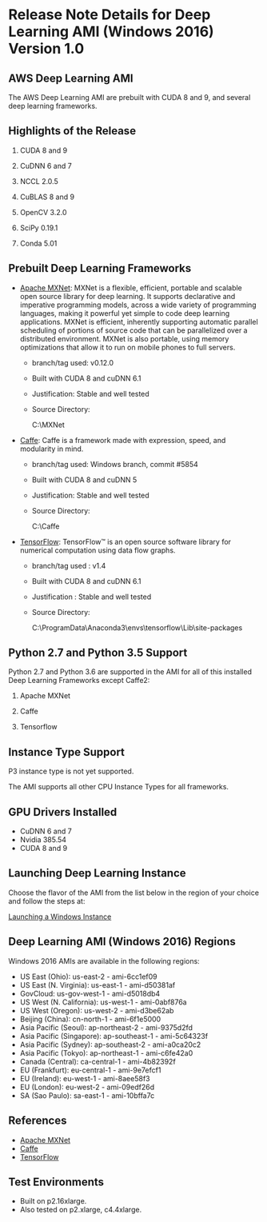 # Release Note Details for Deep Learning AMI \(Windows 2016\) Version 1\.0<a name="WIN_2016"></a>

## AWS Deep Learning AMI<a name="WIN_2016-dplami"></a>

The AWS Deep Learning AMI are prebuilt with CUDA 8 and 9, and several deep learning frameworks\. 

## Highlights of the Release<a name="WIN_2016-highlights"></a>

1. CUDA 8 and 9

1. CuDNN 6 and 7

1. NCCL 2\.0\.5

1. CuBLAS 8 and 9

1. OpenCV 3\.2\.0

1. SciPy 0\.19\.1

1. Conda 5\.01

## Prebuilt Deep Learning Frameworks<a name="WIN_2016-pdlf"></a>
+ [Apache MXNet](http://mxnet.io/): MXNet is a flexible, efficient, portable and scalable open source library for deep learning\. It supports declarative and imperative programming models, across a wide variety of programming languages, making it powerful yet simple to code deep learning applications\. MXNet is efficient, inherently supporting automatic parallel scheduling of portions of source code that can be parallelized over a distributed environment\. MXNet is also portable, using memory optimizations that allow it to run on mobile phones to full servers\.
  + branch/tag used: v0\.12\.0
  + Built with CUDA 8 and cuDNN 6\.1
  + Justification: Stable and well tested
  + Source Directory:

    C:\\MXNet
+ [Caffe](http://caffe.berkeleyvision.org/): Caffe is a framework made with expression, speed, and modularity in mind\.
  + branch/tag used: Windows branch, commit \#5854
  + Built with CUDA 8 and cuDNN 5
  + Justification: Stable and well tested
  + Source Directory:

    C:\\Caffe
+ [TensorFlow](https://www.tensorflow.org/): TensorFlow™ is an open source software library for numerical computation using data flow graphs\.
  + branch/tag used : v1\.4
  + Built with CUDA 8 and cuDNN 6\.1
  + Justification : Stable and well tested
  + Source Directory:

    C:\\ProgramData\\Anaconda3\\envs\\tensorflow\\Lib\\site\-packages

## Python 2\.7 and Python 3\.5 Support<a name="WIN_2016-pythonsupport"></a>

Python 2\.7 and Python 3\.6 are supported in the AMI for all of this installed Deep Learning Frameworks except Caffe2:

1. Apache MXNet

1. Caffe

1. Tensorflow

## Instance Type Support<a name="WIN_2016-cpu-instance"></a>

P3 instance type is not yet supported\.

The AMI supports all other CPU Instance Types for all frameworks\.

## GPU Drivers Installed<a name="WIN_2016-gpu-drivers"></a>
+ CuDNN 6 and 7
+ Nvidia 385\.54
+ CUDA 8 and 9

## Launching Deep Learning Instance<a name="WIN_2016-launching-dl"></a>

Choose the flavor of the AMI from the list below in the region of your choice and follow the steps at:

[Launching a Windows Instance](https://docs.aws.amazon.com/AWSEC2/latest/WindowsGuide/launching-instance.html)

## Deep Learning AMI \(Windows 2016\) Regions<a name="WIN_2016-windows2016ami"></a>

Windows 2016 AMIs are available in the following regions:
+ US East \(Ohio\): us\-east\-2 \- ami\-6cc1ef09
+ US East \(N\. Virginia\): us\-east\-1 \- ami\-d50381af
+ GovCloud: us\-gov\-west\-1 \- ami\-d5018db4
+ US West \(N\. California\): us\-west\-1 \- ami\-0abf876a
+ US West \(Oregon\): us\-west\-2 \- ami\-d3be62ab
+ Beijing \(China\): cn\-north\-1 \- ami\-6f1e5000
+ Asia Pacific \(Seoul\): ap\-northeast\-2 \- ami\-9375d2fd
+ Asia Pacific \(Singapore\): ap\-southeast\-1 \- ami\-5c64323f
+ Asia Pacific \(Sydney\): ap\-southeast\-2 \- ami\-a0ca20c2
+ Asia Pacific \(Tokyo\): ap\-northeast\-1 \- ami\-c6fe42a0
+ Canada \(Central\): ca\-central\-1 \- ami\-4b82392f
+ EU \(Frankfurt\): eu\-central\-1 \- ami\-9e7efcf1
+ EU \(Ireland\): eu\-west\-1 \- ami\-8aee58f3
+ EU \(London\): eu\-west\-2 \- ami\-09edf26d
+ SA \(Sao Paulo\): sa\-east\-1 \- ami\-10bffa7c

## References<a name="WIN_2016-references"></a>
+ [Apache MXNet](https://mxnet.incubator.apache.org/)
+ [Caffe](http://caffe.berkeleyvision.org/)
+ [TensorFlow](https://www.tensorflow.org)

## Test Environments<a name="WIN_2016-test-environments"></a>
+ Built on p2\.16xlarge\.
+ Also tested on p2\.xlarge, c4\.4xlarge\.